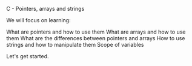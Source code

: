 C - Pointers, arrays and strings

We will focus on learning:

What are pointers and how to use them
What are arrays and how to use them
What are the differences between pointers and arrays
How to use strings and how to manipulate them
Scope of variables

Let's get started. 